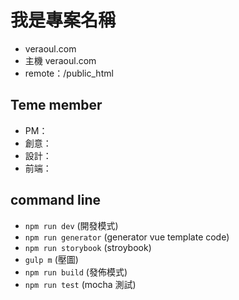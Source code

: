 # 我是專案名稱

* veraoul.com
* 主機 veraoul.com
* remote：/public_html

## Teme member
* PM：
* 創意：
* 設計：
* 前端：

## command line
- `npm run dev` (開發模式)
- `npm run generator` (generator vue template code)
- `npm run storybook` (stroybook)
- `gulp m` (壓圖)
- `npm run build` (發佈模式)
- `npm run test` (mocha 測試)
